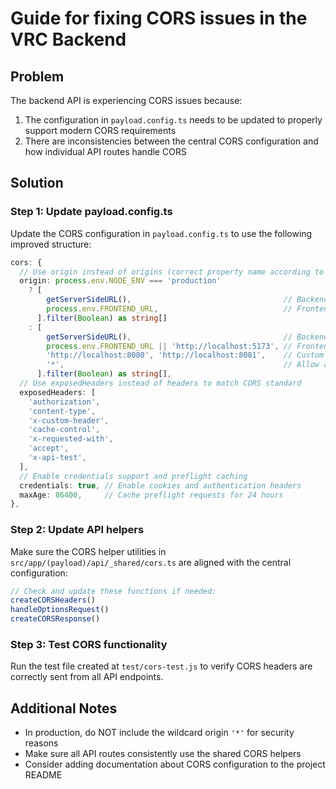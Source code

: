 # Guide for fixing CORS issues in the VRC Backend

## Problem

The backend API is experiencing CORS issues because:

1. The configuration in `payload.config.ts` needs to be updated to properly support modern CORS requirements
2. There are inconsistencies between the central CORS configuration and how individual API routes handle CORS

## Solution

### Step 1: Update payload.config.ts

Update the CORS configuration in `payload.config.ts` to use the following improved structure:

```typescript
cors: {
  // Use origin instead of origins (correct property name according to PayloadCMS docs)
  origin: process.env.NODE_ENV === 'production' 
    ? [
        getServerSideURL(),                                  // Backend URL
        process.env.FRONTEND_URL,                            // Frontend URL (production)
      ].filter(Boolean) as string[]
    : [
        getServerSideURL(),                                  // Backend URL
        process.env.FRONTEND_URL || 'http://localhost:5173', // Frontend Vite URL
        'http://localhost:8080', 'http://localhost:8081',    // Custom frontend ports
        '*',                                                 // Allow all origins for development
      ].filter(Boolean) as string[],    
  // Use exposedHeaders instead of headers to match CORS standard  
  exposedHeaders: [
    'authorization', 
    'content-type', 
    'x-custom-header', 
    'cache-control', 
    'x-requested-with',
    'accept',
    'x-api-test',
  ],
  // Enable credentials support and preflight caching
  credentials: true, // Enable cookies and authentication headers
  maxAge: 86400,     // Cache preflight requests for 24 hours
},
```

### Step 2: Update API helpers

Make sure the CORS helper utilities in `src/app/(payload)/api/_shared/cors.ts` are aligned with the central configuration:

```typescript
// Check and update these functions if needed:
createCORSHeaders()
handleOptionsRequest()
createCORSResponse()
```

### Step 3: Test CORS functionality

Run the test file created at `test/cors-test.js` to verify CORS headers are correctly sent from all API endpoints.

## Additional Notes

- In production, do NOT include the wildcard origin `'*'` for security reasons
- Make sure all API routes consistently use the shared CORS helpers
- Consider adding documentation about CORS configuration to the project README
